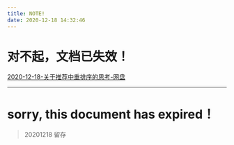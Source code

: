 ```yaml
---
title: NOTE!
date: 2020-12-18 14:32:46
---
```


# 对不起，文档已失效！

[2020-12-18-关于推荐中重排序的思考-网盘](https://pan.baidu.com/disk/home?#/all?vmode=list&path=%2FBackInfo%2F2038-ForMyBlog%2F2020-12-18-%E5%85%B3%E4%BA%8E%E6%8E%A8%E8%8D%90%E4%B8%AD%E9%87%8D%E6%8E%92%E5%BA%8F%E7%9A%84%E6%80%9D%E8%80%83)

--------------------

# sorry, this document has expired！


> 20201218 留存
